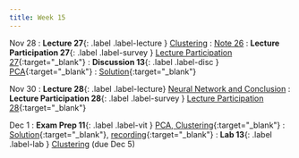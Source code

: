 ```yaml
---
title: Week 15
---
```


Nov 28
: **Lecture 27**{: .label .label-lecture } [Clustering](lecture/lec27)
    : [Note 26](https://ds100.org/fa23-course-notes/clustering/clustering.html)
: **Lecture Participation 27**{: .label .label-survey } [Lecture Participation 27](https://app.sli.do/event/pDwFNnopbbEtpbgspFhKbv/embed/polls/93998c15-7d5c-4d6a-93ab-859d6686ff7b){:target="_blank"}
: **Discussion 13**{: .label .label-disc } [PCA](https://drive.google.com/file/d/1N4TR99r9ga-X7db9iW6cSlC8KmxXdy-j/view?usp=sharing){:target="_blank"}
    : [Solution](https://drive.google.com/file/d/1zIHs9GBrbnCkD6CVxhCjdZLdMTdMThFa/view?usp=sharing){:target="_blank"}

Nov 30
: **Lecture 28**{: .label .label-lecture} [Neural Network and Conclusion](lecture/lec28)
: **Lecture Participation 28**{: .label .label-survey } [Lecture Participation 28](https://app.sli.do/event/tyfckZBmLAs4qpDoM2wZ1K/embed/polls/14a4f81c-e8ab-421f-b41a-bf07c3c0881d ){:target="_blank"}

Dec 1
: **Exam Prep 11**{: .label .label-vit } [PCA, Clustering](https://drive.google.com/file/d/1BWT9nKXrRhRfVeQ0Rec0G05rOf-VP63f/view?usp=sharing){:target="_blank"}
    : [Solution](https://drive.google.com/file/d/1LZEPlOHJLbAt9GfnCkId0dNlnKiae0J7/view?usp=sharing){:target="_blank"}, [recording](https://www.youtube.com/playlist?list=PLQCcNQgUcDfrKml8GJBcitVi14Uk4RYik){:target="_blank"}
: **Lab 13**{: .label .label-lab } [Clustering](https://data100.datahub.berkeley.edu/hub/user-redirect/git-pull?repo=https%3A%2F%2Fgithub.com%2FDS-100%2Ffa23-student&urlpath=lab%2Ftree%2Ffa23-student%2Flab%2Flab13%2Flab13.ipynb&branch=main) (due Dec 5)
